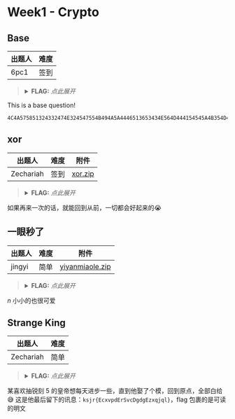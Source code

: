 # Week1 - Crypto

## Base

| 出题人 | 难度 |
|-----|-----|
| 6pc1 | 签到 |

> <details><summary><strong>FLAG:</strong> <i>点此展开</i></summary>
> `flag{B@sE_0f_CrYpt0_N0W}`
> </details>

This is a base question!

```
4C4A575851324332474E324547554B494A5A4446513653434E564D444154545A4B354D45454D434E4959345536544B474D5134513D3D3D3D
```

## xor

| 出题人 | 难度 | 附件 |
|-----|-----|-----|
| Zechariah | 签到 | [xor.zip](https://github.com/project-newstar/newstar-ctf-2024/releases/download/attachment-week1/xor.zip) |

> <details><summary><strong>FLAG:</strong> <i>点此展开</i></summary>
> `flag{0ops!_you_know_XOR!}`
> </details>

如果再来一次的话，就能回到从前，一切都会好起来的😭

## 一眼秒了

| 出题人 | 难度 | 附件 |
|-----|-----|-----|
| jingyi | 简单 | [yiyanmiaole.zip](https://github.com/project-newstar/newstar-ctf-2024/releases/download/attachment-week1/yiyanmiaole.zip) |

> <details><summary><strong>FLAG:</strong> <i>点此展开</i></summary>
> `flag{9cd4b35a-affc-422a-9862-58e1cc3ff8d2}`
> </details>

$n$ 小小的也很可爱

## Strange King

| 出题人 | 难度 |
|-----|-----|
| Zechariah | 简单 |

> <details><summary><strong>FLAG:</strong> <i>点此展开</i></summary>
> `flag{PleaseDoNotStopLearing}`
> </details>

某喜欢抽锐刻 5 的皇帝想每天进步一些，直到他娶了个模，回到原点，全部白给😅
这是他最后留下的讯息：`ksjr{EcxvpdErSvcDgdgEzxqjql}`，flag 包裹的是可读的明文
